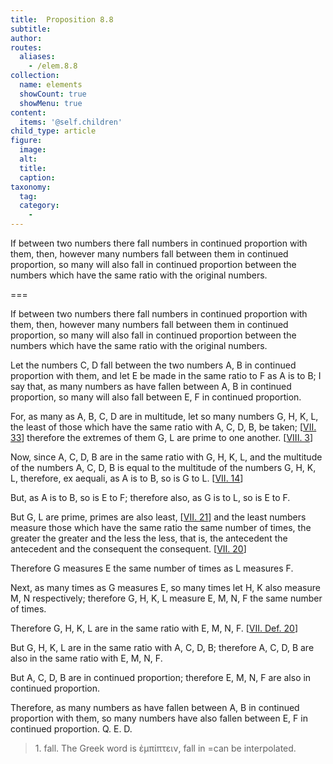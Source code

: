 ```yaml
---
title:  Proposition 8.8
subtitle: 
author:
routes:
  aliases:
    - /elem.8.8
collection:
  name: elements
  showCount: true
  showMenu: true
content:
  items: '@self.children'
child_type: article
figure:
  image:
  alt:
  title:
  caption:
taxonomy:
  tag:
  category:
    - 
---
```


<p>
       <hi rend="ital">If between two numbers there fall numbers in continued proportion with them, then, however many numbers fall between them in continued proportion, so many will also fall in continued proportion between the numbers which have the same ratio with the original numbers.</hi>
      </p>

===

<p>
       <span class="ital">If between two numbers there fall numbers in continued proportion with them, then, however many numbers fall between them in continued proportion, so many will also fall in continued proportion between the numbers which have the same ratio with the original numbers.</span>
      </p>

<p>Let the numbers <span class="ital">C</span>, <span class="ital">D</span> fall between the two numbers <span class="ital">A</span>, <span class="ital">B</span> in continued proportion with them, and let <span class="ital">E</span> be made in the same ratio to <span class="ital">F</span> as <span class="ital">A</span> is to <span class="ital">B</span>; I say that, as many numbers as have fallen between <span class="ital">A</span>, <span class="ital">B</span> in continued proportion, so many will also fall between <span class="ital">E</span>, <span class="ital">F</span> in continued proportion. 
      </p>

<p>For, as many as <span class="ital">A</span>, <span class="ital">B</span>, <span class="ital">C</span>, <span class="ital">D</span> are in multitude, let so many numbers <span class="ital">G</span>, <span class="ital">H</span>, <span class="ital">K</span>, <span class="ital">L</span>, the least of those which have the same ratio with <span class="ital">A</span>, <span class="ital">C</span>, <span class="ital">D</span>, <span class="ital">B</span>, be taken; [<a href="/elem.7.33">VII. 33</a>] therefore the extremes of them <span class="ital">G</span>, <span class="ital">L</span> are prime to one another. [<a href="/elem.8.3">VIII. 3</a>] </p>

<p>Now, since <span class="ital">A</span>, <span class="ital">C</span>, <span class="ital">D</span>, <span class="ital">B</span> are in the same ratio with <span class="ital">G</span>, <span class="ital">H</span>, <span class="ital">K</span>, <span class="ital">L</span>, and the multitude of the numbers <span class="ital">A</span>, <span class="ital">C</span>, <span class="ital">D</span>, <span class="ital">B</span> is equal to the multitude of the numbers <span class="ital">G</span>, <span class="ital">H</span>, <span class="ital">K</span>, <span class="ital">L</span>, therefore, <foreign lang="la">ex aequali</foreign>, as <span class="ital">A</span> is to <span class="ital">B</span>, so is <span class="ital">G</span> to <span class="ital">L</span>. [<a href="/elem.7.14">VII. 14</a>] </p>

<p>But, as <span class="ital">A</span> is to <span class="ital">B</span>, so is <span class="ital">E</span> to <span class="ital">F</span>; therefore also, as <span class="ital">G</span> is to <span class="ital">L</span>, so is <span class="ital">E</span> to <span class="ital">F</span>. </p>

<p>But <span class="ital">G</span>, <span class="ital">L</span> are prime, primes are also least, [<a href="/elem.7.21">VII. 21</a>] and the least numbers measure those which have the same ratio the same number of times, the greater the greater and the less the less, that is, the antecedent the antecedent and the consequent the consequent. [<a href="/elem.7.20">VII. 20</a>] <pb n="358"/></p>

<p>Therefore <span class="ital">G</span> measures <span class="ital">E</span> the same number of times as <span class="ital">L</span> measures <span class="ital">F</span>. </p>

<p>Next, as many times as <span class="ital">G</span> measures <span class="ital">E</span>, so many times let <span class="ital">H</span>, <span class="ital">K</span> also measure <span class="ital">M</span>, <span class="ital">N</span> respectively; therefore <span class="ital">G</span>, <span class="ital">H</span>, <span class="ital">K</span>, <span class="ital">L</span> measure <span class="ital">E</span>, <span class="ital">M</span>, <span class="ital">N</span>, <span class="ital">F</span> the same number of times. </p>

<p>Therefore <span class="ital">G</span>, <span class="ital">H</span>, <span class="ital">K</span>, <span class="ital">L</span> are in the same ratio with <span class="ital">E</span>, <span class="ital">M</span>, <span class="ital">N</span>, <span class="ital">F</span>. [<a href="/elem.7.def.20">VII. Def. 20</a>] </p>

<p>But <span class="ital">G</span>, <span class="ital">H</span>, <span class="ital">K</span>, <span class="ital">L</span> are in the same ratio with <span class="ital">A</span>, <span class="ital">C</span>, <span class="ital">D</span>, <span class="ital">B</span>; therefore <span class="ital">A</span>, <span class="ital">C</span>, <span class="ital">D</span>, <span class="ital">B</span> are also in the same ratio with <span class="ital">E</span>, <span class="ital">M</span>, <span class="ital">N</span>, <span class="ital">F</span>. </p>

<p>But <span class="ital">A</span>, <span class="ital">C</span>, <span class="ital">D</span>, <span class="ital">B</span> are in continued proportion; therefore <span class="ital">E</span>, <span class="ital">M</span>, <span class="ital">N</span>, <span class="ital">F</span> are also in continued proportion. </p>

<p>Therefore, as many numbers as have fallen between <span class="ital">A</span>, <span class="ital">B</span> in continued proportion with them, so many numbers have also fallen between <span class="ital">E</span>, <span class="ital">F</span> in continued proportion. Q. E. D.
<blockquote n="1" class="crit" place="unspecified" anchored="yes">1. <lemma from="ROOT" to="DITTO">fall.</lemma> The Greek word is <foreign lang="greek">ἐμπίπτειν</foreign>, <quote>fall <span class="ital">in</span></quote>
=<quote>can be interpolated.</quote>
</blockquote></p>
